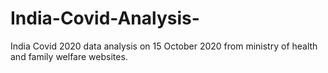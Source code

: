 # India-Covid-Analysis-
India Covid 2020 data analysis on 15 October 2020 from ministry of health and family welfare websites.
